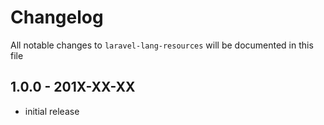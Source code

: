 # Changelog

All notable changes to `laravel-lang-resources` will be documented in this file

## 1.0.0 - 201X-XX-XX

- initial release
